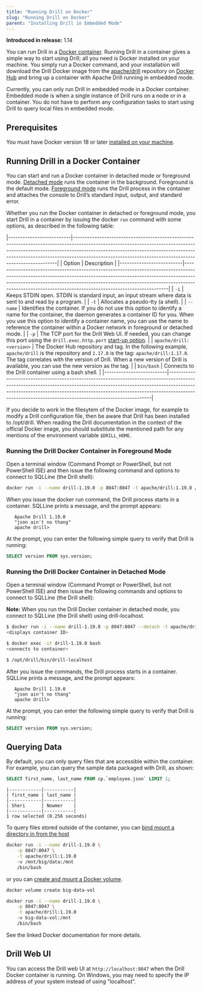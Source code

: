 ```yaml
---
title: "Running Drill on Docker"
slug: "Running Drill on Docker"
parent: "Installing Drill in Embedded Mode"
---  
```


**Introduced in release:** 1.14

You can run Drill in a [Docker container](https://www.docker.com/what-container#/package_software).  Running Drill in a container gives a simple way to start using Drill; all you need is Docker installed on your machine.  You simply run a Docker command, and your installation will download the Drill Docker image from the [apache/drill](https://hub.docker.com/r/apache/drill) repository on [Docker Hub](https://docs.docker.com/docker-hub/) and bring up a container with Apache Drill running in embedded mode.

Currently, you can only run Drill in embedded mode in a Docker container. Embedded mode is when a single instance of Drill runs on a node or in a container. You do not have to perform any configuration tasks to start using Drill to query local files in embedded mode.

## Prerequisites

You must have Docker version 18 or later [installed on your machine](https://docs.docker.com/install/).

## Running Drill in a Docker Container

You can start and run a Docker container in detached mode or foreground mode. [Detached mode]({{site.baseurl}}/docs/running-drill-on-docker/#running-the-drill-docker-container-in-detached-mode) runs the container in the background. Foreground is the default mode. [Foreground mode]({{site.baseurl}}/docs/running-drill-on-docker/#running-the-drill-docker-container-in-foreground-mode) runs the Drill process in the container and attaches the console to Drill’s standard input, output, and standard error. 

Whether you run the Docker container in detached or foreground mode, you start Drill in a container by issuing the docker `run` command with some options, as described in the following table: 

 
|--------------------------|-----------------------------------------------------------------------------------------------------------------------------------------------------------------------------------------------------------------------------------------------------------------------------------------------------------------|
| Option                   | Description                                                                                                                                                                                                                                                                                                     |
|--------------------------|-----------------------------------------------------------------------------------------------------------------------------------------------------------------------------------------------------------------------------------------------------------------------------------------------------------------|
| `-i`                     | Keeps STDIN open. STDIN is standard input, an input stream where data is sent to and read by a program.                                                                                                                                                                                                         |
| `-t`                     | Allocates a pseudo-tty (a shell).                                                                                                                                                                                                                                                                               |
| `--name`                 | Identifies the container. If you do not use this   option to identify a name for the container, the daemon generates a container ID for you. When you use this option to identify a container name,   you can use the name to reference the container within a Docker network in   foreground or detached mode. |
| `-p`                     | The TCP port for the Drill Web UI. If needed, you can   change this port using the `drill.exec.http.port` [start-up option]({{site.baseurl}}/docs/start-up-options/).                                                                                                                                           |
| `apache/drill:<version>` | The Docker Hub repository and tag. In the following   example, `apache/drill` is   the repository and `1.17.0`   is the tag:     `apache/drill:1.17.0`.     The tag correlates with the version of Drill. When a new version of Drill   is available, you can use the new version as the tag.                   |
| `bin/bash`               | Connects to the Drill container using a bash shell.                                                                                                                                                                                                                                                             |
|--------------------------|-----------------------------------------------------------------------------------------------------------------------------------------------------------------------------------------------------------------------------------------------------------------------------------------------------------------|

If you decide to work in the filesytem of the Docker image, for example to modify a Drill configuration file, then be aware that Drill has been installed to /opt/drill.  When reading the Drill documentation in the context of the official Docker image, you should substitute the mentioned path for any mentions of the environment variable `$DRILL_HOME`.

### Running the Drill Docker Container in Foreground Mode  

Open a terminal window (Command Prompt or PowerShell, but not PowerShell ISE) and then issue the following command and options to connect to SQLLine (the Drill shell):   
```sh
docker run -i --name drill-1.19.0 -p 8047:8047 -t apache/drill:1.19.0 /bin/bash
```

When you issue the docker run command, the Drill process starts in a container. SQLLine prints a message, and the prompt appears:  

       Apache Drill 1.19.0
       "json ain't no thang"
       apache drill>

At the prompt, you can enter the following simple query to verify that Drill is running:  
```sql
SELECT version FROM sys.version;  
```

### Running the Drill Docker Container in Detached Mode  

Open a terminal window (Command Prompt or PowerShell, but not PowerShell ISE) and then issue the following commands and options to connect to SQLLine (the Drill shell):  

**Note:** When you run the Drill Docker container in detached mode, you connect to SQLLine (the Drill shell) using drill-localhost.  
```sh
$ docker run -i --name drill-1.19.0 -p 8047:8047 --detach -t apache/drill:1.19.0 /bin/bash
<displays container ID>

$ docker exec -it drill-1.19.0 bash
<connects to container>

$ /opt/drill/bin/drill-localhost
```

After you issue the commands, the Drill process starts in a container. SQLLine prints a message, and the prompt appears:  

       Apache Drill 1.19.0
       "json ain't no thang"
       apache drill>

At the prompt, you can enter the following simple query to verify that Drill is running:  
```sql
SELECT version FROM sys.version;  
```

## Querying Data  

By default, you can only query files that are accessible within the container. For example, you can query the sample data packaged with Drill, as shown:  

```sql
SELECT first_name, last_name FROM cp.`employee.json` LIMIT 1;
```
```
|------------|-----------|
| first_name | last_name |
|------------|-----------|
| Sheri      | Nowmer    |
|------------|-----------|
1 row selected (0.256 seconds)  
```

To query files stored outside of the container, you can [bind mount a directory in from the host](https://docs.docker.com/storage/bind-mounts/)
```sh
docker run -i --name drill-1.19.0 \
	-p 8047:8047 \
	-t apache/drill:1.19.0
	-v /mnt/big/data:/mnt
	/bin/bash
```
or you can [create and mount a Docker volume](https://docs.docker.com/storage/volumes/).
```sh
docker volume create big-data-vol

docker run -i --name drill-1.19.0 \
	-p 8047:8047 \
	-t apache/drill:1.19.0
	-v big-data-vol:/mnt
	/bin/bash
```

See the linked Docker documentation for more details.

## Drill Web UI  

You can access the Drill web UI at `http://localhost:8047` when the Drill Docker container is running. On Windows, you may need to specify the IP address of your system instead of using "localhost".

